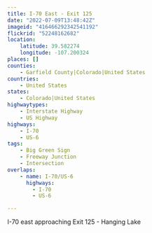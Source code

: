```yaml
---
title: I-70 East - Exit 125
date: "2022-07-09T13:48:42Z"
imageid: "416466292342541192"
flickrid: "52248162682"
location:
    latitude: 39.582274
    longitude: -107.200324
places: []
counties:
    - Garfield County|Colorado|United States
countries:
    - United States
states:
    - Colorado|United States
highwaytypes:
    - Interstate Highway
    - US Highway
highways:
    - I-70
    - US-6
tags:
    - Big Green Sign
    - Freeway Junction
    - Intersection
overlaps:
    - name: I-70/US-6
      highways:
        - I-70
        - US-6

---
```

I-70 east approaching Exit 125 - Hanging Lake